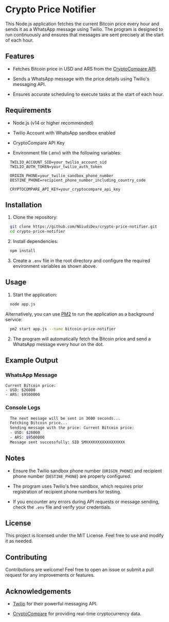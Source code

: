 # Crypto Price Notifier

This Node.js application fetches the current Bitcoin price every hour and sends it as a WhatsApp message using Twilio. The program is designed to run continuously and ensures that messages are sent precisely at the start of each hour.

## Features

- Fetches Bitcoin price in USD and ARS from the [CryptoCompare API](https://min-api.cryptocompare.com/).

- Sends a WhatsApp message with the price details using Twilio's messaging API.

- Ensures accurate scheduling to execute tasks at the start of each hour.

## Requirements

- Node.js (v14 or higher recommended)

- Twilio Account with WhatsApp sandbox enabled

- CryptoCompare API Key

- Environment file (.env) with the following variables:

```env
  TWILIO_ACCOUNT_SID=your_twilio_account_sid
  TWILIO_AUTH_TOKEN=your_twilio_auth_token

  ORIGIN_PHONE=your_twilio_sandbox_phone_number
  DESTINE_PHONE=recipient_phone_number_including_country_code
  
  CRYPTOCOMPARE_API_KEY=your_cryptocompare_api_key
```

## Installation

1. Clone the repository:

```bash
  git clone https://github.com/NGiudiDev/crypto-price-notifier.git
  cd crypto-price-notifier
```

2. Install dependencies:

```bash
  npm install
```

3. Create a `.env` file in the root directory and configure the required environment variables as shown above.

## Usage

1. Start the application:

```bash
  node app.js
```

Alternatively, you can use [PM2](https://pm2.keymetrics.io/) to run the application as a background service:

```bash
  pm2 start app.js --name bitcoin-price-notifier
```

2. The program will automatically fetch the Bitcoin price and send a WhatsApp message every hour on the dot.

## Example Output

### WhatsApp Message

```
Current Bitcoin price:
- USD: $26000
- ARS: $9500000
```

### Console Logs

```bash
  The next message will be sent in 3600 seconds...
  Fetching Bitcoin price...
  Sending message with the price: Current Bitcoin price:
  - USD: $26000
  - ARS: $9500000
  Message sent successfully: SID SMXXXXXXXXXXXXXXXXX
```

## Notes

- Ensure the Twilio sandbox phone number (`ORIGIN_PHONE`) and recipient phone number (`DESTINE_PHONE`) are properly configured.

- The program uses Twilio's free sandbox, which requires prior registration of recipient phone numbers for testing.

- If you encounter any errors during API requests or message sending, check the `.env` file and verify your credentials.

## License

This project is licensed under the MIT License. Feel free to use and modify it as needed.

## Contributing

Contributions are welcome! Feel free to open an issue or submit a pull request for any improvements or features.

## Acknowledgements

- [Twilio](https://www.twilio.com/) for their powerful messaging API.

- [CryptoCompare](https://min-api.cryptocompare.com/) for providing real-time cryptocurrency data.

